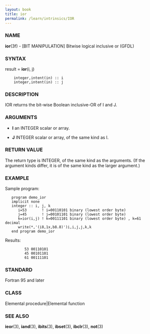 ```yaml
---
layout: book
title: ior
permalink: /learn/intrinsics/IOR
---
```

### NAME

**ior**(3f) - \[BIT MANIPULATION\] Bitwise logical inclusive or
(GFDL)

### SYNTAX

result = **ior**(i, j)

```
    integer,intent(in) :: i
    integer,intent(in) :: j
```

### DESCRIPTION

IOR returns the bit-wise Boolean inclusive-OR of I and J.

### ARGUMENTS

  - **I**
    an INTEGER scalar or array.

  - **J**
    INTEGER scalar or array, of the same kind as I.

### RETURN VALUE

The return type is INTEGER, of the same kind as the arguments. (If the
argument kinds differ, it is of the same kind as the larger argument.)

### EXAMPLE

Sample program:

```
   program demo_ior
   implicit none
   integer :: i, j, k
      i=53       ! i=00110101 binary (lowest order byte)
      j=45       ! j=00101101 binary (lowest order byte)
      k=ior(i,j) ! k=00111101 binary (lowest order byte) , k=61 decimal
      write(*,'(i8,1x,b8.8)')i,i,j,j,k,k
   end program demo_ior
```

Results:

```
         53 00110101
         45 00101101
         61 00111101
```

### STANDARD

Fortran 95 and later

### CLASS

Elemental procedure\|Elemental function

### SEE ALSO

**ieor**(3), **iand**(3), **ibits**(3), **ibset**(3), **ibclr**(3),
**not**(3)
